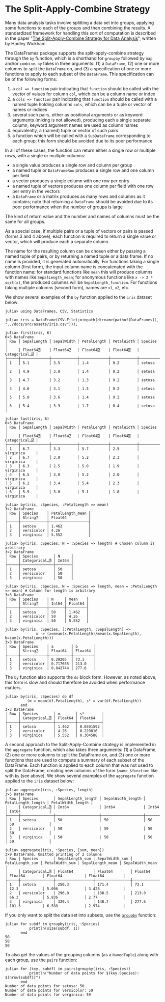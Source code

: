# The Split-Apply-Combine Strategy

Many data analysis tasks involve splitting a data set into groups, applying some functions to each of the groups and then combining the results. A standardized framework for handling this sort of computation is described in the paper "[The Split-Apply-Combine Strategy for Data Analysis](http://www.jstatsoft.org/v40/i01)", written by Hadley Wickham.

The DataFrames package supports the split-apply-combine strategy through the `by` function, which is a shorthand for `groupby` followed by `map` and/or `combine`. `by` takes in three arguments: (1) a `DataFrame`, (2) one or more columns to split the `DataFrame` on, and (3) a specification of one or more functions to apply to each subset of the `DataFrame`. This specification can be of the following forms:
1. a `col => function` pair indicating that `function` should be called with the vector of values for column `col`, which can be a column name or index
2. a `cols => function` pair indicating that `function` should be called with a named tuple holding columns `cols`, which can be a tuple or vector of names or indices
3. several such pairs, either as positional arguments or as keyword arguments (mixing is not allowed), producing each a single separate column; keyword argument names are used as column names
4. equivalently, a (named) tuple or vector of such pairs
5. a function which will be called with a `SubDataFrame` corresponding to each group; this form should be avoided due to its poor performance

In all of these cases, the function can return either a single row or multiple rows, with a single or multiple columns:
- a single value produces a single row and column per group
- a named tuple or `DataFrameRow` produces a single row and one column per field
- a vector produces a single column with one row per entry
- a named tuple of vectors produces one column per field with one row per entry in the vectors
- a `DataFrame` or a matrix produces as many rows and columns as it contains; note that returning a `DataFrame` should be avoided due to its poor performance when the number of groups is large

The kind of return value and the number and names of columns must be the same for all groups.

As a special case, if multiple pairs or a tuple of vectors or pairs is passed (forms 3 and 4 above), each function is required to return a single value or vector, which will produce each a separate column.

The name for the resulting column can be chosen either by passing a named tuple of pairs, or by returning a named tuple or a data frame. If no name is provided, it is generated automatically. For functions taking a single column (first form), the input column name is concatenated with the function name: for standard functions like `mean` this will produce columns with names like `SepalLength_mean`; for anonymous functions like `x -> 2 * sqrt(x)`, the produced columns will be `SepalLength_function`. For functions taking multiple columns (second form), names are `x1`, `x2`, etc.

We show several examples of the `by` function applied to the `iris` dataset below:

```jldoctest sac
julia> using DataFrames, CSV, Statistics

julia> iris = DataFrame(CSV.File(joinpath(dirname(pathof(DataFrames)), "../docs/src/assets/iris.csv")));

julia> first(iris, 6)
6×5 DataFrame
│ Row │ SepalLength │ SepalWidth │ PetalLength │ PetalWidth │ Species       │
│     │ Float64⍰    │ Float64⍰   │ Float64⍰    │ Float64⍰   │ Categorical…⍰ │
├─────┼─────────────┼────────────┼─────────────┼────────────┼───────────────┤
│ 1   │ 5.1         │ 3.5        │ 1.4         │ 0.2        │ setosa        │
│ 2   │ 4.9         │ 3.0        │ 1.4         │ 0.2        │ setosa        │
│ 3   │ 4.7         │ 3.2        │ 1.3         │ 0.2        │ setosa        │
│ 4   │ 4.6         │ 3.1        │ 1.5         │ 0.2        │ setosa        │
│ 5   │ 5.0         │ 3.6        │ 1.4         │ 0.2        │ setosa        │
│ 6   │ 5.4         │ 3.9        │ 1.7         │ 0.4        │ setosa        │

julia> last(iris, 6)
6×5 DataFrame
│ Row │ SepalLength │ SepalWidth │ PetalLength │ PetalWidth │ Species       │
│     │ Float64⍰    │ Float64⍰   │ Float64⍰    │ Float64⍰   │ Categorical…⍰ │
├─────┼─────────────┼────────────┼─────────────┼────────────┼───────────────┤
│ 1   │ 6.7         │ 3.3        │ 5.7         │ 2.5        │ virginica     │
│ 2   │ 6.7         │ 3.0        │ 5.2         │ 2.3        │ virginica     │
│ 3   │ 6.3         │ 2.5        │ 5.0         │ 1.9        │ virginica     │
│ 4   │ 6.5         │ 3.0        │ 5.2         │ 2.0        │ virginica     │
│ 5   │ 6.2         │ 3.4        │ 5.4         │ 2.3        │ virginica     │
│ 6   │ 5.9         │ 3.0        │ 5.1         │ 1.8        │ virginica     │

julia> by(iris, :Species, :PetalLength => mean)
3×2 DataFrame
│ Row │ Species    │ PetalLength_mean │
│     │ String⍰    │ Float64          │
├─────┼────────────┼──────────────────┤
│ 1   │ setosa     │ 1.462            │
│ 2   │ versicolor │ 4.26             │
│ 3   │ virginica  │ 5.552            │

julia> by(iris, :Species, N = :Species => length) # Chosen column is arbitrary
3×2 DataFrame
│ Row │ Species       │ N     │
│     │ Categorical…⍰ │ Int64 │
├─────┼───────────────┼───────┤
│ 1   │ setosa        │ 50    │
│ 2   │ versicolor    │ 50    │
│ 3   │ virginica     │ 50    │

julia> by(iris, :Species, N = :Species => length, mean = :PetalLength => mean) # Column for length is arbitrary
3×3 DataFrame
│ Row │ Species    │ N     │ mean    │
│     │ String⍰    │ Int64 │ Float64 │
├─────┼────────────┼───────┼─────────┤
│ 1   │ setosa     │ 50    │ 1.462   │
│ 2   │ versicolor │ 50    │ 4.26    │
│ 3   │ virginica  │ 50    │ 5.552   │

julia> by(iris, :Species, [:PetalLength, :SepalLength] =>
              x -> (a=mean(x.PetalLength)/mean(x.SepalLength), b=sum(x.PetalLength)))
3×3 DataFrame
│ Row │ Species    │ a        │ b       │
│     │ String⍰    │ Float64  │ Float64 │
├─────┼────────────┼──────────┼─────────┤
│ 1   │ setosa     │ 0.29205  │ 73.1    │
│ 2   │ versicolor │ 0.717655 │ 213.0   │
│ 3   │ virginica  │ 0.842744 │ 277.6   │
```

The `by` function also supports the `do` block form. However, as noted above, this form is slow and should therefore be avoided when performance matters.

```jldoctest sac
julia> by(iris, :Species) do df
          (m = mean(df.PetalLength), s² = var(df.PetalLength))
       end
3×3 DataFrame
│ Row │ Species       │ m       │ s²        │
│     │ Categorical…⍰ │ Float64 │ Float64   │
├─────┼───────────────┼─────────┼───────────┤
│ 1   │ setosa        │ 1.462   │ 0.0301592 │
│ 2   │ versicolor    │ 4.26    │ 0.220816  │
│ 3   │ virginica     │ 5.552   │ 0.304588  │
```

A second approach to the Split-Apply-Combine strategy is implemented in the `aggregate` function, which also takes three arguments: (1) a DataFrame, (2) one or more columns to split the DataFrame on, and (3) one or more functions that are used to compute a summary of each subset of the DataFrame. Each function is applied to each column that was not used to split the DataFrame, creating new columns of the form `$name_$function` like with `by` (see above). We show several examples of the `aggregate` function applied to the `iris` dataset below:

```jldoctest sac
julia> aggregate(iris, :Species, length)
3×5 DataFrame
│ Row │ Species       │ SepalLength_length │ SepalWidth_length │ PetalLength_length │ PetalWidth_length │
│     │ Categorical…⍰ │ Int64              │ Int64             │ Int64              │ Int64             │
├─────┼───────────────┼────────────────────┼───────────────────┼────────────────────┼───────────────────┤
│ 1   │ setosa        │ 50                 │ 50                │ 50                 │ 50                │
│ 2   │ versicolor    │ 50                 │ 50                │ 50                 │ 50                │
│ 3   │ virginica     │ 50                 │ 50                │ 50                 │ 50                │

julia> aggregate(iris, :Species, [sum, mean])
3×9 DataFrame. Omitted printing of 2 columns
│ Row │ Species       │ SepalLength_sum │ SepalWidth_sum │ PetalLength_sum │ PetalWidth_sum │ SepalLength_mean │ SepalWidth_mean │
│     │ Categorical…⍰ │ Float64         │ Float64        │ Float64         │ Float64        │ Float64          │ Float64         │
├─────┼───────────────┼─────────────────┼────────────────┼─────────────────┼────────────────┼──────────────────┼─────────────────┤
│ 1   │ setosa        │ 250.3           │ 171.4          │ 73.1            │ 12.3           │ 5.006            │ 3.428           │
│ 2   │ versicolor    │ 296.8           │ 138.5          │ 213.0           │ 66.3           │ 5.936            │ 2.77            │
│ 3   │ virginica     │ 329.4           │ 148.7          │ 277.6           │ 101.3          │ 6.588            │ 2.974           │
```

If you only want to split the data set into subsets, use the [`groupby`](@ref) function:

```jldoctest sac
julia> for subdf in groupby(iris, :Species)
           println(size(subdf, 1))
       end
50
50
50
```

To also get the values of the grouping columns (as a `NamedTuple`) along with each group, use the
`pairs` function:

```jldoctest sac
julia> for (key, subdf) in pairs(groupby(iris, :Species))
           println("Number of data points for $(key.Species): $(nrow(subdf))")
       end
Number of data points for setosa: 50
Number of data points for versicolor: 50
Number of data points for verginica: 50
```
